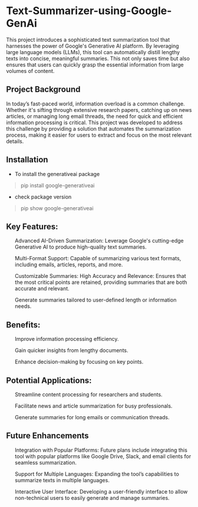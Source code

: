 # Text-Summarizer-using-Google-GenAi
 This project introduces a sophisticated text summarization tool that harnesses the power of Google's Generative AI platform. By leveraging large language models (LLMs), this tool can automatically distill lengthy texts into concise, meaningful summaries. This not only saves time but also ensures that users can quickly grasp the essential information from large volumes of content.

 ## Project Background
 
In today’s fast-paced world, information overload is a common challenge. Whether it's sifting through extensive research papers, catching up on news articles, or managing long email threads, the need for quick and efficient information processing is critical. This project was developed to address this challenge by providing a solution that automates the summarization process, making it easier for users to extract and focus on the most relevant details.

## Installation 
*  To install the generativeai package
> pip install google-generativeai
* check package version
> pip show google-generativeai

## Key Features:
<ul>Advanced AI-Driven Summarization: Leverage Google's cutting-edge Generative AI to produce high-quality text summaries.</ul>
<ul>Multi-Format Support: Capable of summarizing various text formats, including emails, articles, reports, and more.</ul>
<ul>Customizable Summaries: High Accuracy and Relevance: Ensures that the most critical points are retained, providing summaries that are both accurate and relevant.</ul>
<ul>Generate summaries tailored to user-defined length or information needs.</ul>


## Benefits:

<ul>Improve information processing efficiency.</ul>
<ul>Gain quicker insights from lengthy documents.</ul>
<ul>Enhance decision-making by focusing on key points.</ul>

## Potential Applications:

<ul>Streamline content processing for researchers and students.</ul>
<ul>Facilitate news and article summarization for busy professionals.</ul>
<ul>Generate summaries for long emails or communication threads.</ul>


## Future Enhancements
<ul>Integration with Popular Platforms: Future plans include integrating this tool with popular platforms like Google Drive, Slack, and email clients for seamless summarization.</ul>
<ul>Support for Multiple Languages: Expanding the tool’s capabilities to summarize texts in multiple languages.</ul>
<ul>Interactive User Interface: Developing a user-friendly interface to allow non-technical users to easily generate and manage summaries.</ul>

